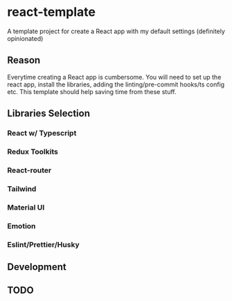 # react-template
A template project for create a React app with my default settings (definitely opinionated) 

## Reason

Everytime creating a React app is cumbersome. 
You will need to set up the react app, install the libraries, adding the linting/pre-commit hooks/ts config etc.
This template should help saving time from these stuff.

## Libraries Selection

### React w/ Typescript

### Redux Toolkits

### React-router

### Tailwind

### Material UI

### Emotion

### Eslint/Prettier/Husky

## Development



## TODO

